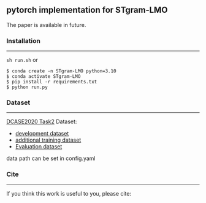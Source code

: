 ## pytorch implementation for STgram-LMO

The paper is available in future.

### Installation
---
`sh run.sh` or
```shell
$ conda create -n STgram-LMO python=3.10
$ conda activate STgram-LMO
$ pip install -r requirements.txt
$ python run.py
```

### Dataset
---
[DCASE2020 Task2](https://dcase.community/challenge2020/task-unsupervised-detection-of-anomalous-sounds) Dataset: 
+ [development dataset](https://zenodo.org/record/3678171)
+ [additional training dataset](https://zenodo.org/record/3727685)
+ [Evaluation dataset](https://zenodo.org/record/3841772)

data path can be set in config.yaml




 ### Cite
 ---
 If you think this work is useful to you, please cite:
 ```text
```